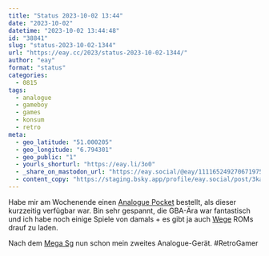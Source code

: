 ```yaml
---
title: "Status 2023-10-02 13:44"
date: "2023-10-02"
datetime: "2023-10-02 13:44:48"
id: "38841"
slug: "status-2023-10-02-1344"
url: "https://eay.cc/2023/status-2023-10-02-1344/"
author: "eay"
format: "status"
categories:
  - 0815
tags:
  - analogue
  - gameboy
  - games
  - konsum
  - retro
meta:
  - geo_latitude: "51.000205"
  - geo_longitude: "6.794301"
  - geo_public: "1"
  - yourls_shorturl: "https://eay.li/3o0"
  - _share_on_mastodon_url: "https://eay.social/@eay/111165249270671975"
  - content_copy: "https://staging.bsky.app/profile/eay.social/post/3kardaybdij22"
---
```


Habe mir am Wochenende einen [Analogue Pocket](https://www.analogue.co/pocket) bestellt, als dieser kurzzeitig verfügbar war. Bin sehr gespannt, die GBA-Ära war fantastisch und ich habe noch einige Spiele von damals + es gibt ja auch [Wege](https://github.com/spiritualized1997/openFPGA-GBA) ROMs drauf zu laden.

Nach dem [Mega Sg](https://www.analogue.co/mega-sg) nun schon mein zweites Analogue-Gerät. #RetroGamer
